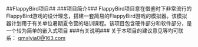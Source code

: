 ##FlappyBird项目##
###项目简介###
FlappyBird项目意在借鉴时下非常流行的FlappyBird游戏的设计理念，搭建一套简易的FlappyBird游戏的模拟器。该模拟器计划用于有关单位暑期夏令营的培训课程。该项目包含硬件部分和软件部分，是一个较为简单的嵌入式项目
###有关说明###
关于本项目的建议意见等均可联系：
qmxlyia0@163.com